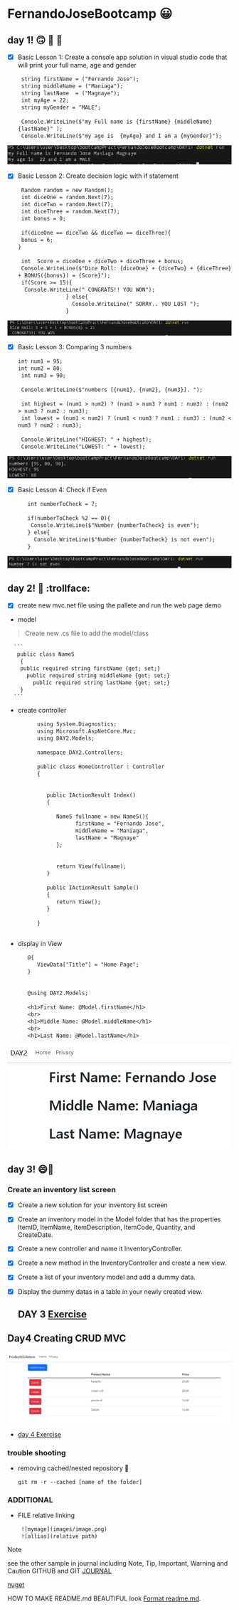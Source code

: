 # FernandoJoseBootcamp :grinning:

   ## **day 1!** :upside_down_face: :poop: :banana:

   - [X] Basic Lesson 1: Create a console app solution in visual studio code that will print your full name, age and gender
       ```
        string firstName = ("Fernando Jose");
        string middleName = ("Maniaga");
        string lastName  = ("Magnaye");
        int myAge = 22;
        string myGender = "MALE";

        Console.WriteLine($"my Full name is {firstName} {middleName} {lastName}" );  
        Console.WriteLine($"my age is  {myAge} and I am a {myGender}");
       ```
![printname](images/outputName.png)


   - [x] Basic Lesson 2: Create decision logic with if statement
       ```
        Random random = new Random();
        int diceOne = random.Next(7);
        int diceTwo = random.Next(7);
        int diceThree = random.Next(7);
        int bonus = 0;

        if(diceOne == diceTwo && diceTwo == diceThree){
        bonus = 6;
       }

        int  Score = diceOne + diceTwo + diceThree + bonus;
        Console.WriteLine($"Dice Roll: {diceOne} + {diceTwo} + {diceThree} + BONUS({bonus}) = {Score}");
        if(Score >= 15){
         Console.WriteLine(" CONGRATS!! YOU WON");
                      } else{
                        Console.WriteLine(" SORRY.. YOU LOST ");
                      }
      ```
![threeDices](images/threeDice.png)


   - [x] Basic Lesson 3: Comparing 3 numbers
       ```
       int num1 = 95;
       int num2 = 80;
        int num3 = 90;

        Console.WriteLine($"numbers [{num1}, {num2}, {num3}]. ");

        int highest = (num1 > num2) ? (num1 > num3 ? num1 : num3) : (num2 > num3 ? num2 : num3);
        int lowest = (num1 < num2) ? (num1 < num3 ? num1 : num3) : (num2 < num3 ? num2 : num3);

        Console.WriteLine("HIGHEST: " + highest);
        Console.WriteLine("LOWEST: " + lowest);

       ```
![Hihest and Lowest number](images/highestLowest.png)

   - [X] Basic Lesson 4: Check if Even
        ```
           int numberToCheck = 7;
 
           if(numberToCheck %2 == 0){
            Console.WriteLine($"Number {numberToCheck} is even");
           } else{
             Console.WriteLine($"Number {numberToCheck} is not even");
           }

        ```
![Even number Checker](images/evenChecker.png) 

   ## **day 2!** :baby: :trollface:
   - [x] create new mvc.net file using the pallete and run the web page demo
  - model
 > Create new .cs file to add the model/class
      
      ```
       public class NameS
        {
        public required string firstName {get; set;}
          public required string middleName {get; set;}
            public required string lastName {get; set;}
        }
      ```
 - create controller
      ```
            using System.Diagnostics;
            using Microsoft.AspNetCore.Mvc;
            using DAY2.Models;

            namespace DAY2.Controllers;

            public class HomeController : Controller
            {


               public IActionResult Index()
               {

                  NameS fullname = new NameS(){
                        firstName = "Fernando Jose",
                        middleName = "Maniaga",
                        lastName = "Magnaye"
                  };
                        

                  return View(fullname);
               }

               public IActionResult Sample()
               {
                  return View();
               }

            }


      ```
 - display in View
      ```
         @{
            ViewData["Title"] = "Home Page";
         }


         @using DAY2.Models;

         <h1>First Name: @Model.firstName</h1>
         <br>
         <h1>Middle Name: @Model.middleName</h1>
         <br>
         <h1>Last Name: @Model.lastName</h1>
      ```
 ![MVC sample](images/sampleMVC1.png)
   ## **day 3!** :smile::knife:
   ### Create an inventory list screen
            
  - [x] Create a new solution for your inventory list screen

  - [x] Create an inventory model in the Model folder that has the properties ItemID, ItemName, ItemDescription, ItemCode, Quantity, and CreateDate.

  - [x] Create a new controller and name it InventoryController.

  - [x] Create a new method in the InventoryController and create a new view.

  - [x] Create a list of your inventory model and add a dummy data.

  - [x] Display the dummy datas in a table in your newly created view. 

     ## DAY 3 [Exercise](Day3.md)

## **Day4** Creating CRUD MVC
   ![images\day4List.png](images/day4List.png)
   - [day 4 Exercise](FernandoJoseBootcamp/ProductsSolution)

   ### trouble shooting
   - removing cached/nested repository :poop:
       ```
       git rm -r --cached [name of the folder]
       ```
   ### ADDITIONAL
   - FILE relative linking 
      ```
       ![mymage](images/image.png)
       ![allias](relative path)
      ```                                   
      
 >[!NOTE]
 >see the other sample in journal including Note, Tip, Important, Warning and Caution
 >GITHUB and GIT [JOURNAL](journal.md)


   [nuget](https://learn.microsoft.com/en-us/nuget/consume-packages/install-use-packages-powershell)


   HOW TO MAKE README.md BEAUTIFUL look [Format readme.md](https://docs.github.com/en/get-started/writing-on-github/getting-started-with-writing-and-formatting-on-github/basic-writing-and-formatting-syntax).


